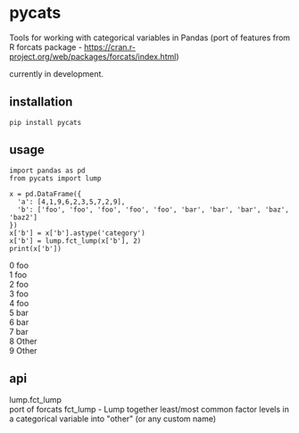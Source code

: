 # pycats
Tools for working with categorical variables in Pandas (port of features from R forcats package - https://cran.r-project.org/web/packages/forcats/index.html)

currently in development.

## installation
```
pip install pycats
```

## usage
```
import pandas as pd
from pycats import lump  

x = pd.DataFrame({ 
  'a': [4,1,9,6,2,3,5,7,2,9], 
  'b': ['foo', 'foo', 'foo', 'foo', 'foo', 'bar', 'bar', 'bar', 'baz', 'baz2']
})
x['b'] = x['b'].astype('category')
x['b'] = lump.fct_lump(x['b'], 2)
print(x['b'])
```
0      foo  
1      foo  
2      foo  
3      foo  
4      foo  
5      bar  
6      bar  
7      bar  
8    Other  
9    Other  

## api
lump.fct_lump  
port of forcats fct_lump - Lump together least/most common factor levels in a categorical variable into "other" (or any custom name)
